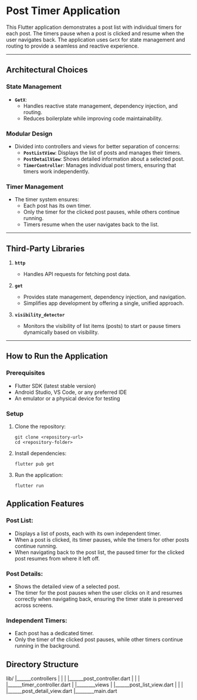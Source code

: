 # Post Timer Application

This Flutter application demonstrates a post list with individual timers for each post. The timers pause when a post is clicked and resume when the user navigates back. The application uses `GetX` for state management and routing to provide a seamless and reactive experience.

---

## Architectural Choices

### State Management
- **`GetX`**:
  - Handles reactive state management, dependency injection, and routing.
  - Reduces boilerplate while improving code maintainability.

### Modular Design
- Divided into controllers and views for better separation of concerns:
  - **`PostListView`**: Displays the list of posts and manages their timers.
  - **`PostDetailView`**: Shows detailed information about a selected post.
  - **`TimerController`**: Manages individual post timers, ensuring that timers work independently.

### Timer Management
- The timer system ensures:
  - Each post has its own timer.
  - Only the timer for the clicked post pauses, while others continue running.
  - Timers resume when the user navigates back to the list.

---

## Third-Party Libraries

1. **`http`**  
   - Handles API requests for fetching post data.

2. **`get`**  
   - Provides state management, dependency injection, and navigation.
   - Simplifies app development by offering a single, unified approach.

3. **`visibility_detector`**  
   - Monitors the visibility of list items (posts) to start or pause timers dynamically based on visibility.

---

## How to Run the Application

### Prerequisites
- Flutter SDK (latest stable version)
- Android Studio, VS Code, or any preferred IDE
- An emulator or a physical device for testing

### Setup
1. Clone the repository:
   ```
   git clone <repository-url>
   cd <repository-folder>
2. Install dependencies:
   ```
   flutter pub get
3. Run the application:
   ```
   flutter run

## Application Features

### Post List:
- Displays a list of posts, each with its own independent timer.
- When a post is clicked, its timer pauses, while the timers for other posts continue running.
- When navigating back to the post list, the paused timer for the clicked post resumes from where it left off.

### Post Details:
- Shows the detailed view of a selected post.
- The timer for the post pauses when the user clicks on it and resumes correctly when navigating back, ensuring the timer state is preserved across screens.

### Independent Timers:
- Each post has a dedicated timer.
- Only the timer of the clicked post pauses, while other timers continue running in the background.

## Directory Structure

lib/ 
|______controllers
|          |
|          |______post_controller.dart 
|          |
|          |______timer_controller.dart
|
|________views
|           |______post_list_view.dart
|           |
|           |______post_detail_view.dart
|________main.dart          
